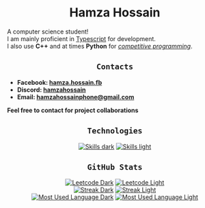 <div align="center">

# Hamza Hossain

</div>

A computer science student!\
I am mainly proficient in [Typescript](https://www.typescriptlang.org/) for development.\
I also use __C++__ and at times __Python__ for [*competitive programming*](https://github.com/MdHamzaHossain/competitive-programming).

<div align="center">

## `Contacts`

</div>
<b>

- Facebook: [hamza.hossain.fb](https://www.facebook.com/hamza.hossain.fb/)
- Discord: [hamzahossain](https://discord.com/users/953557729413333002)
- Email: [hamzahossainphone@gmail.com](mailto:hamzahossainphone@gmail.com)

Feel free to contact for project collaborations
</b>

<div align="center">

## `Technologies`

[![Skills dark](https://skillicons.dev/icons?i=arduino,cpp,docker,express,go,graphql,java,js,ts,kotlin,mysql,nodejs,py,svelte,vue#gh-dark-mode-only)](https://skillicons.dev/icons?i=arduino,cpp,docker,express,go,graphql,java,js,ts,kotlin,mysql,nodejs,py,svelte,vue#gh-dark-mode-only)
[![Skills light](https://skillicons.dev/icons?i=arduino,cpp,docker,express,go,graphql,java,js,ts,kotlin,mysql,nodejs,py,svelte,vue&theme=light#gh-light-mode-only)](https://skillicons.dev/icons?i=arduino,cpp,docker,express,go,graphql,java,js,ts,kotlin,mysql,nodejs,py,svelte,vue&theme=light#gh-light-mode-only)

## `GitHub Stats`

[![Leetcode Dark](https://leetcard.jacoblin.cool/hamzahossain?theme=catppuccinMocha&font=Cairo&ext=contest#gh-dark-mode-only)](https://leetcard.jacoblin.cool/hamzahossain?theme=catppuccinMocha&font=Cairo&ext=contest#gh-dark-mode-only)
[![Leetcode Light](https://leetcard.jacoblin.cool/hamzahossain?theme=forest&font=Cairo&ext=contest#gh-light-mode-only)](https://leetcard.jacoblin.cool/hamzahossain?theme=forest&font=Cairo&ext=contest#gh-light-mode-only)\
[![Streak Dark](https://github-readme-streak-stats-salesp07.vercel.app/?user=MdHamzaHossain&theme=dracula&hide_border=false&include_all_commits=true&border_radius=23&fire=006CF0&ring=FFD700#gh-dark-mode-only)](https://github-readme-streak-stats-salesp07.vercel.app/?user=MdHamzaHossain&theme=dracula&hide_border=false&include_all_commits=true&border_radius=23&fire=006CF0&ring=FFD700#gh-dark-mode-only)
[![Streak Light](https://github-readme-streak-stats-salesp07.vercel.app/?user=MdHamzaHossain&theme=gruvbox_light&hide_border=false&include_all_commits=true&border_radius=23&fire=006CF0&ring=FFD700#gh-light-mode-only)](https://github-readme-streak-stats-salesp07.vercel.app/?user=MdHamzaHossain&theme=gruvbox_light&hide_border=false&include_all_commits=true&border_radius=23&fire=006CF0&ring=FFD700#gh-light-mode-only)\
[![Most Used Language Dark](https://github-readme-stats.vercel.app/api/top-langs/?username=MdHamzaHossain&theme=dracula&show_icons=true&hide_border=false&layout=donut-vertical&border_radius=23&langs_count=50&exclude_repo=ATMEmulator#gh-dark-mode-only)](https://github-readme-stats.vercel.app/api/top-langs/?username=MdHamzaHossain&theme=dracula&show_icons=true&hide_border=false&layout=donut-vertical&border_radius=23&langs_count=50&exclude_repo=ATMEmulator#gh-dark-mode-only)
[![Most Used Language Light](https://github-readme-stats.vercel.app/api/top-langs/?username=MdHamzaHossain&theme=gruvbox_light&show_icons=true&hide_border=false&layout=donut-vertical&border_radius=23&langs_count=50&exclude_repo=ATMEmulator#gh-light-mode-only)](https://github-readme-stats.vercel.app/api/top-langs/?username=MdHamzaHossain&theme=gruvbox_light&show_icons=true&hide_border=false&layout=donut-vertical&border_radius=23&langs_count=50&exclude_repo=ATMEmulator#gh-light-mode-only)
</div>
<!---
MdHamzaHossain/MdHamzaHossain is a ✨ special ✨ repository because its `README.md` (this file) appears on your GitHub profile.
You can click the Preview link to take a look at your changes.
--->
